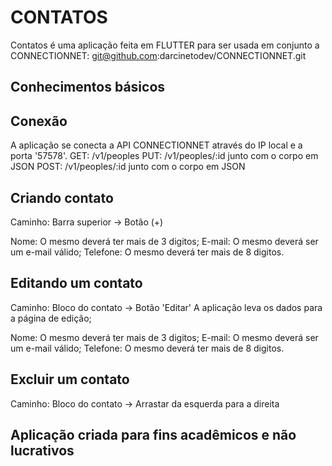 # CONTATOS

Contatos é uma aplicação feita em FLUTTER para ser usada em conjunto a CONNECTIONNET: git@github.com:darcinetodev/CONNECTIONNET.git 

## Conhecimentos básicos
## Conexão

A aplicação se conecta a API CONNECTIONNET através do IP local e a porta '57578'.
GET: /v1/peoples
PUT: /v1/peoples/:id junto com o corpo em JSON
POST: /v1/peoples/:id junto com o corpo em JSON

## Criando contato

Caminho: Barra superior -> Botão (+)

Nome: O mesmo deverá ter mais de 3 digitos;
E-mail: O mesmo deverá ser um e-mail válido;
Telefone: O mesmo deverá ter mais de 8 digitos.

## Editando um contato

Caminho: Bloco do contato -> Botão 'Editar'
A aplicação leva os dados para a página de edição;

Nome: O mesmo deverá ter mais de 3 digitos;
E-mail: O mesmo deverá ser um e-mail válido;
Telefone: O mesmo deverá ter mais de 8 digitos.

## Excluir um contato

Caminho: Bloco do contato -> Arrastar da esquerda para a direita

## Aplicação criada para fins acadêmicos e não lucrativos
